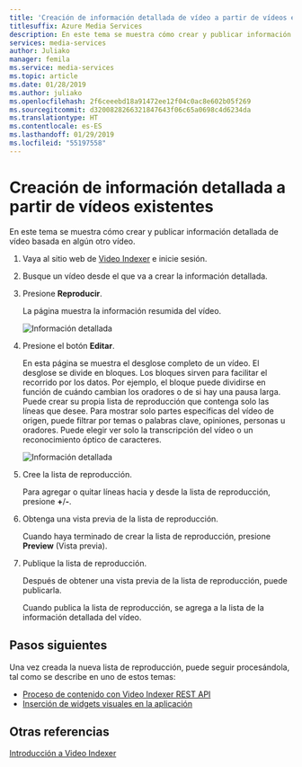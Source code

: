 ```yaml
---
title: 'Creación de información detallada de vídeo a partir de vídeos existentes: Azure'
titlesuffix: Azure Media Services
description: En este tema se muestra cómo crear y publicar información detallada de vídeos basada en archivos de vídeo existentes.
services: media-services
author: Juliako
manager: femila
ms.service: media-services
ms.topic: article
ms.date: 01/28/2019
ms.author: juliako
ms.openlocfilehash: 2f6ceeebd18a91472ee12f04c0ac8e602b05f269
ms.sourcegitcommit: d3200828266321847643f06c65a0698c4d6234da
ms.translationtype: HT
ms.contentlocale: es-ES
ms.lasthandoff: 01/29/2019
ms.locfileid: "55197558"
---
```

# <a name="create-highlights-from-existing-videos"></a>Creación de información detallada a partir de vídeos existentes

En este tema se muestra cómo crear y publicar información detallada de vídeo basada en algún otro vídeo.

1. Vaya al sitio web de [Video Indexer](https://www.videoindexer.ai/) e inicie sesión.
2. Busque un vídeo desde el que va a crear la información detallada.
3. Presione **Reproducir**.

    La página muestra la información resumida del vídeo. 

    ![Información detallada](./media/video-indexer-create-new/video-indexer-summarized-insights.png)

3. Presione el botón **Editar**.

    En esta página se muestra el desglose completo de un vídeo. El desglose se divide en bloques. Los bloques sirven para facilitar el recorrido por los datos. Por ejemplo, el bloque puede dividirse en función de cuándo cambian los oradores o de si hay una pausa larga. Puede crear su propia lista de reproducción que contenga solo las líneas que desee. Para mostrar solo partes específicas del vídeo de origen, puede filtrar por temas o palabras clave, opiniones, personas u oradores. Puede elegir ver solo la transcripción del vídeo o un reconocimiento óptico de caracteres.    

    ![Información detallada](./media/video-indexer-create-new/video-indexer-create-new-playlist.png)

4. Cree la lista de reproducción.

    Para agregar o quitar líneas hacia y desde la lista de reproducción, presione **+**/**-**.

5. Obtenga una vista previa de la lista de reproducción.

    Cuando haya terminado de crear la lista de reproducción, presione **Preview** (Vista previa).
6. Publique la lista de reproducción.

    Después de obtener una vista previa de la lista de reproducción, puede publicarla.

    Cuando publica la lista de reproducción, se agrega a la lista de la información detallada del vídeo.


## <a name="next-steps"></a>Pasos siguientes 

Una vez creada la nueva lista de reproducción, puede seguir procesándola, tal como se describe en uno de estos temas: 

- [Proceso de contenido con Video Indexer REST API](video-indexer-use-apis.md)
- [Inserción de widgets visuales en la aplicación](video-indexer-embed-widgets.md)

## <a name="see-also"></a>Otras referencias

[Introducción a Video Indexer](video-indexer-overview.md) 

